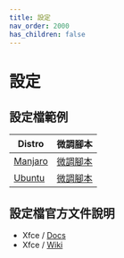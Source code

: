```yaml
---
title: 設定
nav_order: 2000
has_children: false
---
```


# 設定

## 設定檔範例

| Distro | 微調腳本  |
| --- | --- |
| [Manjaro](https://samwhelp.github.io/note-about-manjaro/read/adjustment/de/xfce.html) | [微調腳本](https://github.com/samwhelp/note-about-manjaro/tree/gh-pages/_demo/adjustment/de/xfce) |
| [Ubuntu](https://samwhelp.github.io/note-about-ubuntu/read/adjustment/de/xfce.html) | [微調腳本](https://github.com/samwhelp/note-about-ubuntu/tree/gh-pages/_demo/adjustment/de/xfce) |


## 設定檔官方文件說明

* Xfce / [Docs](https://docs.xfce.org/)
* Xfce / [Wiki](https://wiki.xfce.org/)

